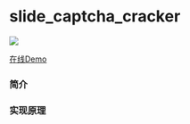 # slide_captcha_cracker

![](https://github.com/chxj1992/slide_captcha_cracker/raw/master/screenshot.png)

[在线Demo](http://slide-captcha.chxj.name/)


### 简介 


### 实现原理


